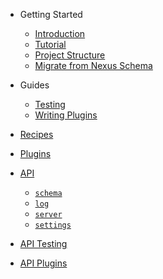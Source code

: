 - Getting Started

  - [Introduction](README)
  - [Tutorial](getting-started/tutorial)
  - [Project Structure](getting-started/project-structure)
  - [Migrate from Nexus Schema](getting-started/migrate-from-nexus-schema)

* Guides

  - [Testing](guides/testing)
    <!-- - [Databases](guides/databases) -->
    <!-- - [Authorization](guides/authorization) -->
    <!-- - [Authentication](guides/authentication) -->
    <!-- - [Deployment](guides/deployment) -->
  - [Writing Plugins](guides/writing-plugins)

* [Recipes](references/recipes)

* [Plugins](community/plugins)

* [API](api/modules/main)

  - [`schema`](api/modules/main/exports/schema)
  - [`log`](api/modules/main/exports/logger)
  - [`server`](api/modules/main/exports/server)
  - [`settings`](api/modules/main/exports/settings)

* [API Testing](api/modules/plugin)

* [API Plugins](api/modules/testing)

